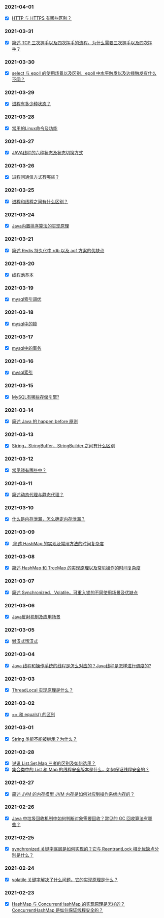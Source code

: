 ### 2021-04-01
- [x] [HTTP 与 HTTPS 有哪些区别？](https://github.com/binbinshan/Java-Basic-Fly/blob/master/2021-04-01/http&https.md)

### 2021-03-31
- [x] [简述 TCP 三次握手以及四次挥手的流程。为什么需要三次握手以及四次挥手？](https://github.com/binbinshan/Java-Basic-Fly/blob/master/2021-03-31/tcp.md)

### 2021-03-30
- [x] [select 与 epoll 的使用场景以及区别，epoll 中水平触发以及边缘触发有什么不同？](https://github.com/binbinshan/Java-Basic-Fly/blob/master/2021-03-30/epoll.md)

### 2021-03-29
- [x] [进程有多少种状态？](https://github.com/binbinshan/Java-Basic-Fly/blob/master/2021-03-29/进程状态.md)



### 2021-03-28
- [x] [常用的Linux命令及功能](https://github.com/binbinshan/Java-Basic-Fly/blob/master/2021-03-28/Linux命令.md)


### 2021-03-27
- [x] [JAVA线程的六种状态及状态切换方式](https://github.com/binbinshan/Java-Basic-Fly/blob/master/2021-03-27/线程.md)


### 2021-03-26
- [x] [进程间通信方式有哪些？](https://github.com/binbinshan/Java-Basic-Fly/blob/master/2021-03-26/进程通信方式.md)



### 2021-03-25
- [x] [进程和线程之间有什么区别？](https://github.com/binbinshan/Java-Basic-Fly/blob/master/2021-03-25/进程和线程.md)


### 2021-03-24
- [x] [Java内置排序算法的实现原理](https://github.com/binbinshan/Java-Basic-Fly/blob/master/2021-03-24/Java内置排序算法的实现原理.md)

### 2021-03-21
- [x] [简述 Redis 持久化中 rdb 以及 aof 方案的优缺点](https://github.com/binbinshan/Java-Basic-Fly/blob/master/2021-03-21/RDB&AOF.md)


### 2021-03-20
- [x] [线程池基本](https://github.com/binbinshan/Java-Basic-Fly/blob/master/2021-03-20/线程池.md)




### 2021-03-19
- [x] [mysql索引调优](https://github.com/binbinshan/Java-Basic-Fly/blob/master/2021-03-19/MySQL.md)



### 2021-03-18
- [x] [mysql中的锁 ](https://github.com/binbinshan/Java-Basic-Fly/blob/master/2021-03-18/MySQL.md)



### 2021-03-17
- [x] [mysql中的事务 ](https://github.com/binbinshan/Java-Basic-Fly/blob/master/2021-03-17/MySQL.md)



### 2021-03-16
- [x] [mysql索引 ](https://github.com/binbinshan/Java-Basic-Fly/blob/master/2021-03-16/MySQL.md)



### 2021-03-15
- [x] [MySQL有哪些存储引擎? ](https://github.com/binbinshan/Java-Basic-Fly/blob/master/2021-03-15/MySQL.md)




### 2021-03-14
- [x] [简述 Java 的 happen before 原则](https://github.com/binbinshan/Java-Basic-Fly/blob/master/2021-03-14/happenbefore.md)


### 2021-03-13
- [x] [String，StringBuffer，StringBuilder 之间有什么区别](https://github.com/binbinshan/Java-Basic-Fly/blob/master/2021-03-13/String.md)


### 2021-03-12
- [x] [常见锁有哪些中？](https://github.com/binbinshan/Java-Basic-Fly/blob/master/2021-03-12/lock.md)

### 2021-03-11
- [x] [简述动态代理与静态代理？](https://github.com/binbinshan/Java-Basic-Fly/blob/master/2021-03-11/proxy.md)


### 2021-03-10
- [x] [什么是内存泄漏，怎么确定内存泄漏？](https://github.com/binbinshan/Java-Basic-Fly/blob/master/2021-03-10/内存泄漏.md)


### 2021-03-09
- [x] [ 简述 HashMap 的实现及常用方法的时间复杂度](https://github.com/binbinshan/Java-Basic-Fly/blob/master/2021-03-09/HashMap.md)


### 2021-03-08
- [x] [简述 HashMap 和 TreeMap 的实现原理以及常见操作的时间复杂度](https://github.com/binbinshan/Java-Basic-Fly/blob/master/2021-03-08/HashMap&TreeMap.md)



### 2021-03-07
- [x] [简述 Synchronized，Volatile，可重入锁的不同使用场景及优缺点](https://github.com/binbinshan/Java-Basic-Fly/blob/master/2021-03-07/Synchronized&&Volatile&&可重入锁.md)

### 2021-03-06
- [x] [Java反射机制及应用场景](https://github.com/binbinshan/Java-Basic-Fly/blob/master/2021-03-06/reflect.md)

### 2021-03-05
- [x] [懒汉式饿汉式](https://github.com/binbinshan/Java-Basic-Fly/blob/master/2021-03-05/Singleton.md)

### 2021-03-04
- [x] [Java 线程和操作系统的线程是怎么对应的？Java线程是怎样进行调度的?](https://github.com/binbinshan/Java-Basic-Fly/blob/master/2021-03-04/JavaThread.md)



### 2021-03-03
- [x] [ThreadLocal 实现原理是什么？](https://github.com/binbinshan/Java-Basic-Fly/blob/master/2021-03-03/ThreadLocal.md)



### 2021-03-02
- [x] [== 和 equals() 的区别](https://github.com/binbinshan/Java-Basic-Fly/blob/master/2021-03-02/%3D%3Dequals.md)


### 2021-03-01
- [x] [String 类能不能被继承？为什么？](https://github.com/binbinshan/Java-Basic-Fly/blob/master/2021-03-01/String.md)

### 2021-02-28
- [x] [说说 List,Set,Map 三者的区别及如何选用？](https://github.com/binbinshan/Java-Basic-Fly/blob/master/2021-02-28/Collection.md)
- [x] [集合类中的 List 和 Map 的线程安全版本是什么，如何保证线程安全的？](https://github.com/binbinshan/Java-Basic-Fly/blob/master/2021-02-28/list%26map.md)

### 2021-02-27
- [x] [简述 JVM 的内存模型 JVM 内存是如何对应到操作系统内存的？](https://github.com/binbinshan/Java-Basic-Fly/blob/master/2021-02-27/JVM.md)


### 2021-02-26
- [x] [Java 中垃圾回收机制中如何判断对象需要回收？常见的 GC 回收算法有哪些？](https://github.com/binbinshan/Java-Basic-Fly/blob/master/2020-02-26/JVM.md)

### 2021-02-25
- [x] [synchronized 关键字底层是如何实现的？它与 ReentrantLock 相比优缺点分别是什么？](https://github.com/binbinshan/Java-Basic-Fly/blob/master/2020-02-25/synchronized.md)

### 2021-02-24
- [x] [volatile 关键字解决了什么问题，它的实现原理是什么？](https://github.com/binbinshan/Java-Basic-Fly/blob/master/2020-02-24/volatile.md)

### 2021-02-23
- [x] [HashMap 与 ConcurrentHashMap 的实现原理是怎样的？ConcurrentHashMap 是如何保证线程安全的？](https://github.com/binbinshan/Java-Basic-Fly/blob/master/2020-02-23/HashMap%26ConcurentHashMap.md)

